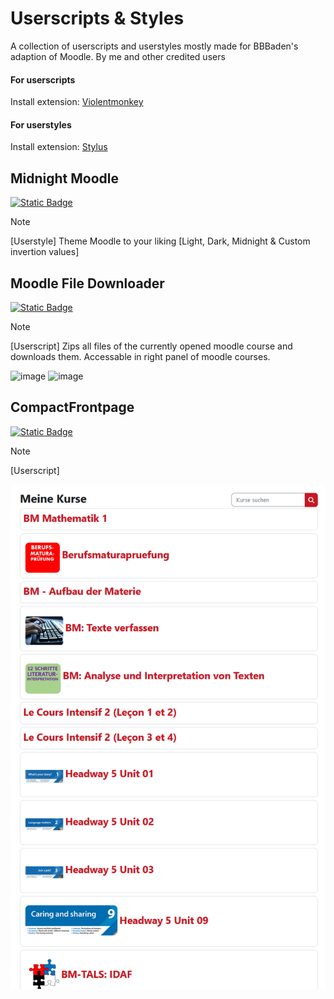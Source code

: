 # Userscripts & Styles

A collection of userscripts and userstyles mostly made for BBBaden's adaption of Moodle.
By me and other credited users

#### For userscripts
Install extension: [Violentmonkey](https://violentmonkey.github.io/)

#### For userstyles
Install extension: [Stylus](https://github.com/openstyles/stylus)

## Midnight Moodle

[![Static Badge](https://img.shields.io/badge/Install-Script-green?style=for-the-badge)](https://github.com/MyDrift-user/userscripts-styles/raw/main/MidnightMoodle.user.css)

> [!NOTE]  
> [Userstyle] Theme Moodle to your liking
> [Light, Dark, Midnight & Custom invertion values]

## Moodle File Downloader

[![Static Badge](https://img.shields.io/badge/Install-Script-dark_green?style=for-the-badge&color=dark_green)](https://github.com/BBBaden-Moodle-userscripts/Download-All-Files/raw/main/download-all-files.user.js)

> [!NOTE]  
> [Userscript] Zips all files of the currently opened moodle course and downloads them.
> Accessable in right panel of moodle courses.

![image](https://github.com/user-attachments/assets/e0e26eb6-2995-4267-8714-5fd483e92889)
![image](https://github.com/user-attachments/assets/f3eb2c0e-19ae-4b99-a355-6e8378d414a1)



## CompactFrontpage

[![Static Badge](https://img.shields.io/badge/Install-Script-green?style=for-the-badge)](https://github.com/MyDrift-user/userscripts-styles/raw/main/CompactFrontpage.user.js)

> [!NOTE]
> [Userscript]

![Without](./with-out.png)
